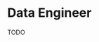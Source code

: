 # Data Engineer

<!--
https://linkedin.com/learning/data-engineering-foundations/what-is-data-engineering

https://app.pluralsight.com/paths/certificate/data-engineering-with-google-cloud
https://app.pluralsight.com/paths/certificate/microsoft-azure-data-engineer-dp-200
https://app.pluralsight.com/paths/skill/data-engineering-on-google-cloud-platform

https://linkedin.com/learning/data-science-foundations-data-engineering/welcome
-->

TODO
